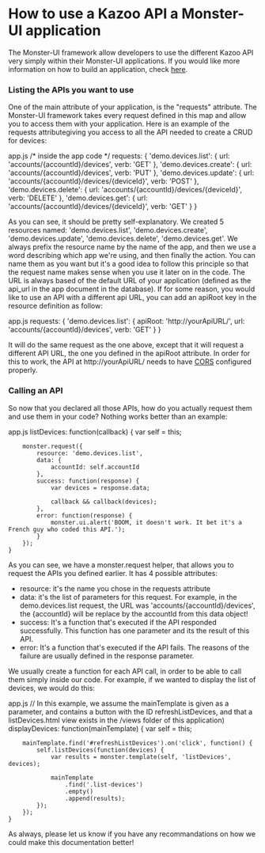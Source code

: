 # How to use a Kazoo API a Monster-UI application
The Monster-UI framework allow developers to use the different Kazoo API very simply within their Monster-UI applications. If you would like more information on how to build an application, check [here](https://www.github.com/2600hz/monster-ui/blob/master/docs/tutorial.md).

### Listing the APIs you want to use
One of the main attribute of your application, is the "requests" attribute. The Monster-UI framework takes every request defined in this map and allow you to access them with your application. Here is an example of the requests attributegiving you access to all the API needed to create a CRUD for devices:

app.js
	/* inside the app code */
	requests: {
		'demo.devices.list': {
			url: 'accounts/{accountId}/devices',
			verb: 'GET'
		},
		'demo.devices.create': {
			url: 'accounts/{accountId}/devices',
			verb: 'PUT'
		},
		'demo.devices.update': {
			url: 'accounts/{accountId}/devices/{deviceId}',
			verb: 'POST'
		},
		'demo.devices.delete': {
			url: 'accounts/{accountId}/devices/{deviceId}',
			verb: 'DELETE'
		},
		'demo.devices.get': {
			url: 'accounts/{accountId}/devices/{deviceId}',
			verb: 'GET'
		}
	}

As you can see, it should be pretty self-explanatory. We created 5 resources named: 'demo.devices.list', 'demo.devices.create', 'demo.devices.update', 'demo.devices.delete', 'demo.devices.get'. We always prefix the resource name by the name of the app, and then we use a word describing which app we're using, and then finally the action. You can name them as you want but it's a good idea to follow this principle so that the request name makes sense when you use it later on in the code. The URL is always based of the default URL of your application (defined as the api_url in the app document in the database). If for some reason, you would like to use an API with a different api URL, you can add an apiRoot key in the resource definition as follow:

app.js
	requests: {
		'demo.devices.list': {
			apiRoot: 'http://yourApiURL/',
			url: 'accounts/{accountId}/devices',
			verb: 'GET'
		}
	}

It will do the same request as the one above, except that it will request a different API URL, the one you defined in the apiRoot attribute. In order for this to work, the API at http://yourApiURL/ needs to have [CORS](http://en.wikipedia.org/wiki/Cross-origin_resource_sharing) configured properly.

### Calling an API
So now that you declared all those APIs, how do you actually request them and use them in your code? Nothing works better than an example:

app.js
	listDevices: function(callback) {
		var self = this;

		monster.request({
			resource: 'demo.devices.list',
			data: {
				accountId: self.accountId
			},
			success: function(response) {
				var devices = response.data;

				callback && callback(devices);
			},
			error: function(response) {
				monster.ui.alert('BOOM, it doesn't work. It bet it's a French guy who coded this API.');
			}
		});
	}

As you can see, we have a monster.request helper, that allows you to request the APIs you defined earlier. It has 4 possible attributes:
* resource: it's the name you chose in the requests attribute
* data: it's the list of parameters for this request. For example, in the demo.devices.list request, the URL was 'accounts/{accountId}/devices', the {accountId} will be replace by the accountId from this data object!
* success: It's a function that's executed if the API responded successfully. This function has one parameter and its the result of this API.
* error: It's a function that's executed if the API fails. The reasons of the failure are usually defined in the response parameter.

We usually create a function for each API call, in order to be able to call them simply inside our code. For example, if we wanted to display the list of devices, we would do this:

app.js
	// In this example, we assume the mainTemplate is given as a parameter, and contains a button with the ID refreshListDevices, and that a listDevices.html view exists in the /views folder of this application)
	displayDevices: function(mainTemplate) {
		var self = this;

		mainTemplate.find('#refreshListDevices').on('click', function() {
			self.listDevices(function(devices) {
				var results = monster.template(self, 'listDevices', devices);

				mainTemplate
					.find('.list-devices')
					.empty()
					.append(results);
			});
		});
	}

As always, please let us know if you have any recommandations on how we could make this documentation better!

